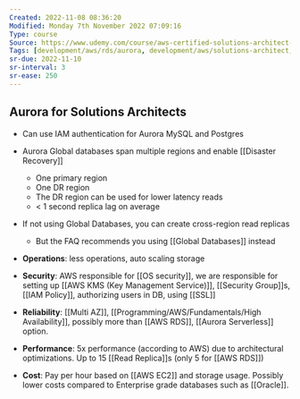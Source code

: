 ```yaml
---
Created: 2022-11-08 08:36:20
Modified: Monday 7th November 2022 07:09:16
Type: course
Source: https://www.udemy.com/course/aws-certified-solutions-architect-associate-saa-c01/?xref=E0Aed11STH4LPUQvCz0GJFABTmM=
Tags: [development/aws/rds/aurora, development/aws/solutions-architect,database, development/aws/solutions-architect, review]
sr-due: 2022-11-10
sr-interval: 3
sr-ease: 250
---
```


## Aurora for Solutions Architects

- Can use IAM authentication for Aurora MySQL and Postgres
- Aurora Global databases span multiple regions and enable [[Disaster Recovery]]
    - One primary region
    - One DR region
    - The DR region can be used for lower latency reads
    - < 1 second replica lag on average
- If not using Global Databases, you can create cross-region read replicas
    - But the FAQ recommends you using [[Global Databases]] instead


- **Operations**: less operations, auto scaling storage
- **Security**: AWS responsible for [[OS security]], we are responsible for setting up [[AWS KMS (Key Management Service)]], [[Security Group]]s, [[IAM Policy]], authorizing users in DB, using [[SSL]]
- **Reliability**: [[Multi AZ]], [[Programming/AWS/Fundamentals/High Availability]], possibly more than [[AWS RDS]], [[Aurora Serverless]] option.
- **Performance**: 5x performance (according to AWS) due to architectural optimizations. Up to 15 [[Read Replica]]s (only 5 for [[AWS RDS]])

- **Cost**: Pay per hour based on [[AWS EC2]] and storage usage. Possibly lower costs compared to Enterprise grade databases such as [[Oracle]].
